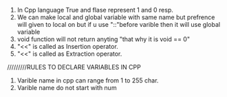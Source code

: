 1. In Cpp language True and flase represent 1 and 0 resp.
2. We can make local and global variable with same name but prefrence will given to local on but if u use "::"before varible then it will use global variable
3. void function will not return anyting "that why it is void == 0"
4. "<<" is called as Insertion operator.
4. "<<" is called as Extraction operator.

/////////RULES TO DECLARE VARIABLES IN CPP

1. Varible name in cpp can range from 1 to 255 char.
2. Varible name do not start with num
